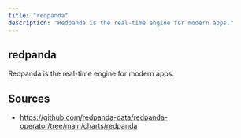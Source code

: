 ```yaml
---
title: "redpanda"
description: "Redpanda is the real-time engine for modern apps."
---
```


## redpanda

Redpanda is the real-time engine for modern apps.

## Sources

- https://github.com/redpanda-data/redpanda-operator/tree/main/charts/redpanda
